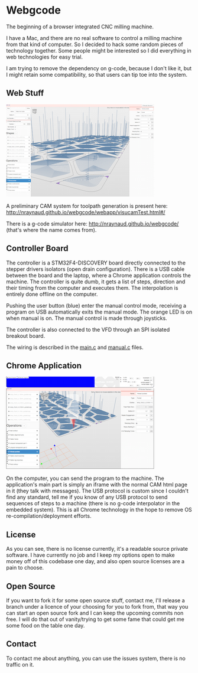 Webgcode
========
The beginning of a browser integrated CNC milling machine.

I have a Mac, and there are no real software to control a milling machine from that kind of computer. So I decided to hack some random pieces of technology together.
Some people might be interested so I did everything in web technologies for easy trial.

I am trying to remove the dependency on g-code, because I don't like it, but I might retain some compatibility, so that users can tip toe into the system.

Web Stuff
---------

[![visucam screen capture](images/visucam_pockets_thumb.png)](images/visucam_pockets.png)

A preliminary CAM system for toolpath generation is present here: http://nraynaud.github.io/webgcode/webapp/visucamTest.html#/

There is a g-code simulator here: http://nraynaud.github.io/webgcode/ (that's where the name comes from).

Controller Board
----------------

The controller is a STM32F4-DISCOVERY board directly connected to the stepper drivers isolators (open drain configuration).
There is a USB cable between the board and the laptop, where a Chrome application controls the machine.
The controller is quite dumb, it gets a list of steps, direction and their timing from the computer and executes them. The interpolation is entirely done offline on the computer.

Pushing the user button (blue) enter the manual control mode, receiving a program on USB automatically exits the manual mode.
The orange LED is on when manual is on. The manual control is made through joysticks.

The controller is also connected to the VFD through an SPI isolated breakout board.

The wiring is described in the [main.c](interpolator/main.c#L10) and [manual.c](interpolator/manual.c#L11) files.


Chrome Application
------------------

[![controller screen capture](images/controller_full_thumb.png)](images/controller_full.png)

On the computer, you can send the program to the machine. The application's main part is simply an iframe with the normal CAM html page in it (they talk with messages).
The USB protocol is custom since I couldn't find any standard, tell me if you know of any USB protocol to send sequences of steps to a machine (there is no g-code interpolator in the embedded system). 
This is all Chrome technology in the hope to remove OS re-compilation/deployment efforts.

License
-------

As you can see, there is no license currently, it's a readable source private software. 
I have currently no job and I keep my options open to make money off of this codebase one day, and also open source licenses are a pain to choose. 

Open Source
-----------

If you want to fork it for some open source stuff, contact me, I'll release a branch under a licence of your choosing for you to fork from, that way you can start an open source fork and I can keep the upcoming commits non free. 
I will do that out of vanity/trying to get some fame that could get me some food on the table one day.

Contact
-------

To contact me about anything, you can use the issues system, there is no traffic on it.
